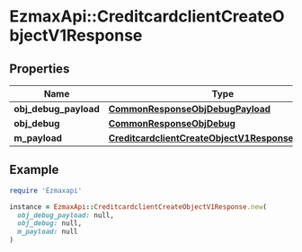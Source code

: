 # EzmaxApi::CreditcardclientCreateObjectV1Response

## Properties

| Name | Type | Description | Notes |
| ---- | ---- | ----------- | ----- |
| **obj_debug_payload** | [**CommonResponseObjDebugPayload**](CommonResponseObjDebugPayload.md) |  |  |
| **obj_debug** | [**CommonResponseObjDebug**](CommonResponseObjDebug.md) |  | [optional] |
| **m_payload** | [**CreditcardclientCreateObjectV1ResponseMPayload**](CreditcardclientCreateObjectV1ResponseMPayload.md) |  |  |

## Example

```ruby
require 'Ezmaxapi'

instance = EzmaxApi::CreditcardclientCreateObjectV1Response.new(
  obj_debug_payload: null,
  obj_debug: null,
  m_payload: null
)
```

